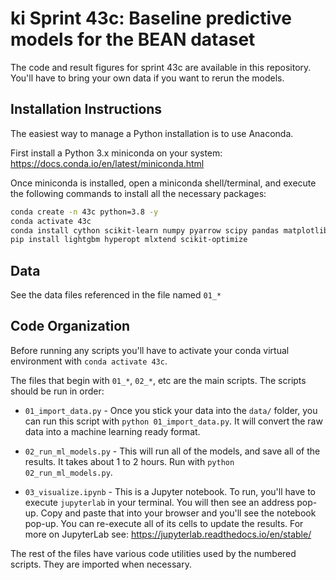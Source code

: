 # ki Sprint 43c: Baseline predictive models for the BEAN dataset
The code and result figures for sprint 43c are available in this repository. You'll have to bring your own data if you want to rerun the models.

## Installation Instructions
The easiest way to manage a Python installation is to use Anaconda. 

First install a Python 3.x miniconda on your system: https://docs.conda.io/en/latest/miniconda.html

Once miniconda is installed, open a miniconda shell/terminal, and execute the following commands to install all the necessary packages:

```bash
conda create -n 43c python=3.8 -y
conda activate 43c
conda install cython scikit-learn numpy pyarrow scipy pandas matplotlib seaborn ipython jupyterlab -y
pip install lightgbm hyperopt mlxtend scikit-optimize
```

## Data
See the data files referenced in the file named `01_*`

## Code Organization
Before running any scripts you'll have to activate your conda virtual environment with `conda activate 43c`.

The files that begin with `01_*`, `02_*`, etc are the main scripts. The scripts should be run in order:

- `01_import_data.py` - Once you stick your data into the `data/` folder, you can run this script with `python 01_import_data.py`. 
It will convert the raw data into a machine learning ready format.

- `02_run_ml_models.py` - This will run all of the models, and save all of the results. It takes about 1 to 2 hours. Run with `python 02_run_ml_models.py`.

- `03_visualize.ipynb` - This is a Jupyter notebook. To run, you'll have to execute `jupyterlab` in your terminal. You will then see an address pop-up. 
Copy and paste that into your browser and you'll see the notebook pop-up. You can re-execute all of its cells to update the results. 
For more on JupyterLab see: https://jupyterlab.readthedocs.io/en/stable/

The rest of the files have various code utilities used by the numbered scripts. They are imported when necessary. 